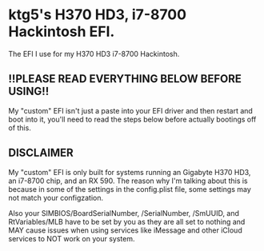# ktg5's H370 HD3, i7-8700 Hackintosh EFI.
The EFI I use for my H370 HD3 i7-8700 Hackintosh.

## !!PLEASE READ EVERYTHING BELOW BEFORE USING!!
My "custom" EFI isn't just a paste into your EFI driver and then restart and boot into it, you'll need to read the steps below before actually bootings off of this.

## DISCLAIMER
My "custom" EFI is only built for systems running an Gigabyte H370 HD3, an i7-8700 chip, and an RX 590. The reason why I'm talking about this is because in some of the settings in the config.plist file, some settings may not match your configzation.

Also your SIMBIOS/BoardSerialNumber, /SerialNumber, /SmUUID, and RtVariables/MLB have to be set by you as they are all set to nothing and MAY cause issues when using services like iMessage and other iCloud services to NOT work on your system.
